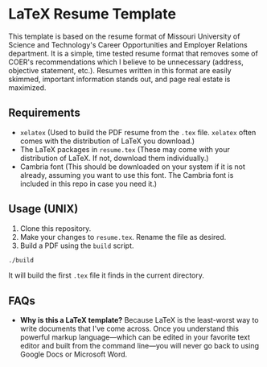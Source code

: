 # LaTeX Resume Template

This template is based on the resume format of Missouri University of Science and Technology's Career Opportunities and Employer Relations department. It is a simple, time tested resume format that removes some of COER's recommendations which I believe to be unnecessary (address, objective statement, etc.). Resumes written in this format are easily skimmed, important information stands out, and page real estate is maximized.

## Requirements

* `xelatex` (Used to build the PDF resume from the `.tex` file. `xelatex` often comes with the distribution of LaTeX you download.)
* The LaTeX packages in `resume.tex` (These may come with your distribution of LaTeX. If not, download them individually.)
* Cambria font (This should be downloaded on your system if it is not already, assuming you want to use this font. The Cambria font is included in this repo in case you need it.)

## Usage (UNIX)

1. Clone this repository.
2. Make your changes to `resume.tex`. Rename the file as desired.
3. Build a PDF using the `build` script.
  ```bash
  ./build
  ```
  It will build the first `.tex` file it finds in the current directory.

## FAQs

* **Why is this a LaTeX template?** Because LaTeX is the least-worst way to write documents that I've come across. Once you understand this powerful markup language—which can be edited in your favorite text editor and built from the command line—you will never go back to using Google Docs or Microsoft Word.

